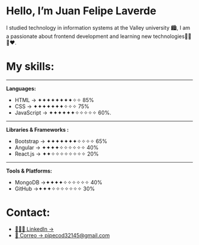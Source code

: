 # Hello, I’m Juan Felipe Laverde
I studied technology in information systems at the Valley university 🏙, I am a passionate about frontend development and learning new technologies👨‍💻🤓❤.

# My skills:

---

**Languages:**

- HTML → ✦✦✦✦✦✦✦✦✧✧ 85%
- CSS    → ✦✦✦✦✦✦✦✧✧✧ 75%
- JavaScript → ✦✦✦✦✦✦✧✧✧✧✧ 60%.

---

**Libraries & Frameworks :**

- Bootstrap → ✦✦✦✦✦✦✦✧✧✧✧ 65%
- Angular → ✦✦✦✦✧✧✧✧✧✧ 40%
- React.js → ✦✦✧✧✧✧✧✧✧✧ 20%

---

**Tools & Platforms:**

- MongoDB →✦✦✦✦✧✧✧✧✧✧ 40%
- GitHub →✦✦✦✧✧✧✧✧✧✧ 30%

# Contact:

- [👨🏽‍💼 LinkedIn →](https://www.linkedin.com/in/juan-felipe-laverde-bautista-837993217/)
- [📧 Correo → pipecod32145@gmail.com](mailto:pipecod32145@gmail.com)
